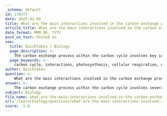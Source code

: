 ```yaml
---
_schema: default
id: 170377
date: 2025-02-06
title: What are the main interactions involved in the carbon exchange process within the carbon cycle?
article_title: What are the main interactions involved in the carbon exchange process within the carbon cycle?
date_format: MMM DD, YYYY
post_on_text: Posted on
seo:
  title: QuickTakes | Biology
  page_description: >-
    The carbon exchange process within the carbon cycle involves key interactions among the atmosphere, biosphere, hydrosphere, and geosphere, including photosynthesis, cellular respiration, decomposition, and the roles of carbon sinks and sources.
  page_keywords: >-
    carbon cycle, interactions, photosynthesis, cellular respiration, decomposition, carbon sinks, carbon sources, ocean absorption, human impact, climate change
author: QuickTakes
question: >-
    What are the main interactions involved in the carbon exchange process within the carbon cycle?
answer: >-
    The carbon exchange process within the carbon cycle involves several key interactions among the Earth's atmosphere, biosphere, hydrosphere, and geosphere. Here are the main interactions involved:\n\n1. **Photosynthesis**: This process is primarily carried out by autotrophs, such as plants and phytoplankton, which convert light energy into chemical energy. During photosynthesis, these organisms absorb carbon dioxide (CO2) from the atmosphere and, using sunlight and water, produce glucose and oxygen. This process not only reduces atmospheric CO2 levels but also stores carbon in biomass, contributing to the carbon sink.\n\n2. **Cellular Respiration**: In contrast to photosynthesis, cellular respiration occurs in living organisms, including plants, animals, and microorganisms. During this process, glucose is broken down with oxygen to release energy, producing carbon dioxide as a byproduct. This CO2 is then returned to the atmosphere, completing the cycle of carbon exchange.\n\n3. **Decomposition**: When organisms die, decomposers such as bacteria and fungi break down their organic matter. This process releases carbon back into the environment in the form of CO2 and methane (CH4), contributing to the carbon cycle. Decomposition is essential for recycling nutrients and carbon, supporting new life.\n\n4. **Carbon Sinks and Sources**: Carbon sinks are natural systems that absorb more carbon than they release, such as forests, oceans, and soil. Conversely, carbon sources release more carbon than they absorb, such as fossil fuel combustion and deforestation. The balance between these sinks and sources is crucial for maintaining the global carbon balance.\n\n5. **Ocean Absorption**: The hydrosphere plays a significant role in the carbon cycle, as oceans absorb a substantial amount of atmospheric CO2. This process affects marine chemistry and contributes to the formation of marine snow, which is organic matter that sinks to the ocean floor, further sequestering carbon.\n\n6. **Human Impact**: Human activities, such as burning fossil fuels and deforestation, have significantly altered the natural carbon exchange processes. These activities increase atmospheric CO2 levels, contributing to climate change and disrupting the balance of the carbon cycle.\n\nIn summary, the carbon exchange process is a complex interplay of biological, chemical, and physical processes that move carbon through various Earth systems. Understanding these interactions is vital for managing carbon emissions and mitigating climate change.
subject: Biology
file_name: what-are-the-main-interactions-involved-in-the-carbon-exchange-process-within-the-carbon-cycle.md
url: /learn/biology/questions/what-are-the-main-interactions-involved-in-the-carbon-exchange-process-within-the-carbon-cycle
score: -1.0
---
```


&nbsp;
